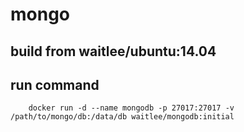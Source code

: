 # mongo
## build from waitlee/ubuntu:14.04

## run command
```
    docker run -d --name mongodb -p 27017:27017 -v /path/to/mongo/db:/data/db waitlee/mongodb:initial
```
